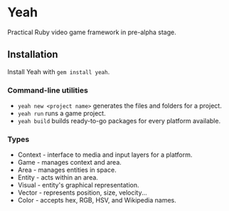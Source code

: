 Yeah
====
Practical Ruby video game framework in pre-alpha stage.

Installation
------------
Install Yeah with `gem install yeah`.

### Command-line utilities

  * `yeah new <project name>` generates the files and folders for a project.
  * `yeah run` runs a game project.
  * `yeah build` builds ready-to-go packages for every platform available.

### Types

  * Context - interface to media and input layers for a platform.
  * Game - manages context and area.
  * Area - manages entities in space.
  * Entity - acts within an area.
  * Visual - entity's graphical representation.
  * Vector - represents position, size, velocity...
  * Color - accepts hex, RGB, HSV, and Wikipedia names.
